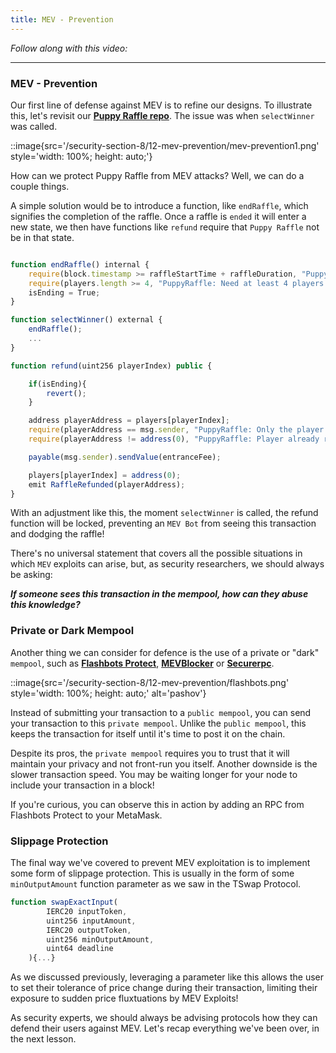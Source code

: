 ```yaml
---
title: MEV - Prevention
---
```


_Follow along with this video:_

---

### MEV - Prevention

Our first line of defense against MEV is to refine our designs. To illustrate this, let's revisit our [**Puppy Raffle repo**](https://github.com/Cyfrin/4-puppy-raffle-audit/blob/main/src/PuppyRaffle.sol). The issue was when `selectWinner` was called.

::image{src='/security-section-8/12-mev-prevention/mev-prevention1.png' style='width: 100%; height: auto;'}

How can we protect Puppy Raffle from MEV attacks? Well, we can do a couple things.

A simple solution would be to introduce a function, like `endRaffle`, which signifies the completion of the raffle. Once a raffle is `ended` it will enter a new state, we then have functions like `refund` require that `Puppy Raffle` not be in that state.

```js

function endRaffle() internal {
    require(block.timestamp >= raffleStartTime + raffleDuration, "PuppyRaffle: Raffle not closed.");
    require(players.length >= 4, "PuppyRaffle: Need at least 4 players!");
    isEnding = True;
}

function selectWinner() external {
    endRaffle();
    ...
}

function refund(uint256 playerIndex) public {

    if(isEnding){
        revert();
    }

    address playerAddress = players[playerIndex];
    require(playerAddress == msg.sender, "PuppyRaffle: Only the player can refund");
    require(playerAddress != address(0), "PuppyRaffle: Player already refunded, or is not active");

    payable(msg.sender).sendValue(entranceFee);

    players[playerIndex] = address(0);
    emit RaffleRefunded(playerAddress);
}

```

With an adjustment like this, the moment `selectWinner` is called, the refund function will be locked, preventing an `MEV Bot` from seeing this transaction and dodging the raffle!

There's no universal statement that covers all the possible situations in which `MEV` exploits can arise, but, as security researchers, we should always be asking:

**_If someone sees this transaction in the mempool, how can they abuse this knowledge?_**

### Private or Dark Mempool

Another thing we can consider for defence is the use of a private or "dark" `mempool`, such as [**Flashbots Protect**](https://docs.flashbots.net/flashbots-protect/overview), [**MEVBlocker**](https://mevblocker.io/) or [**Securerpc**](https://securerpc.com/).

::image{src='/security-section-8/12-mev-prevention/flashbots.png' style='width: 100%; height: auto;' alt='pashov'}

Instead of submitting your transaction to a `public mempool`, you can send your transaction to this `private mempool`. Unlike the `public mempool`, this keeps the transaction for itself until it's time to post it on the chain.

Despite its pros, the `private mempool` requires you to trust that it will maintain your privacy and not front-run you itself. Another downside is the slower transaction speed. You may be waiting longer for your node to include your transaction in a block!

If you're curious, you can observe this in action by adding an RPC from Flashbots Protect to your MetaMask.

### Slippage Protection

The final way we've covered to prevent MEV exploitation is to implement some form of slippage protection. This is usually in the form of some `minOutputAmount` function parameter as we saw in the TSwap Protocol.

```js
function swapExactInput(
        IERC20 inputToken,
        uint256 inputAmount,
        IERC20 outputToken,
        uint256 minOutputAmount,
        uint64 deadline
    ){...}
```

As we discussed previously, leveraging a parameter like this allows the user to set their tolerance of price change during their transaction, limiting their exposure to sudden price fluxtuations by MEV Exploits!

As security experts, we should always be advising protocols how they can defend their users against MEV. Let's recap everything we've been over, in the next lesson.

